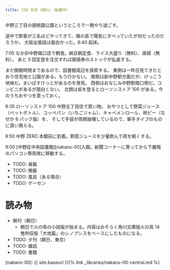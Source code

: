 ```yaml
---
title: 238 日目（晴れ）（執筆中）
---
```


中野三丁目の囲桃園公園というところで一晩やり過ごす。

途中で酔客が三名ほどやってきて、隣の島で陽気にダベっていたが何だったのだろうか。
大阪出張話は面白かった。6:40 起床。

7:05 なか卯中野南口店で朝食。納豆朝定食、ライス大盛り（無料）、唐揚〈無料）。
あと 3 回定食を注文すれば唐揚券のストックが払底する。

まだ開館時間まであるので、図書館周辺を探索する。
東側は一昨日見てきたとおり住宅地と公園がある。もう行かない。
南側は新中野駅方面だが、けっこう地味だ。まいばすけっとがあるのを発見。
西側はおなじみ中野駅南口側だ。コンビニがあるが面白くない。
北側は坂を登るとローソンストア 100 がある。今のうちおやつを買っておく。

8:35 ローソンストア 100 中野五丁目店で買い物。
おやつとして野菜ジュース（ペットボトル）、コッペパン（いちごジャム）、キャベメンロール、柿ピー（なぜか 6 パック版）を、
そして手袋が両側崩壊しているので、軍手タイプのものに買い換える。

8:50 中野 ZERO 本館前に到着。野菜ジュースを少量飲んで荷を軽くする。

9:00 [中野区中央図書館][nakano-00]入館。新聞コーナーに寄ってから下層階のパソコン専用席に移動する。

* TODO: 昼飯
* TODO: 晩飯
* TODO: 風呂（ある場合）
* TODO: ゲーセン

# 読み物

* 朝刊（朝日）
  * 朝日で火の鳥の小説版が始まる。内容はおそらく角川文庫版火の鳥 14 巻所収版「大地篇」のシノプシスをベースにしたものになる。
* TODO: 夕刊（朝日、東京）
* TODO: 雑誌
* TODO: 書籍

[nakano-00]: {{ site.baseurl }}{% link _libraries/nakano-00-central.md %}
